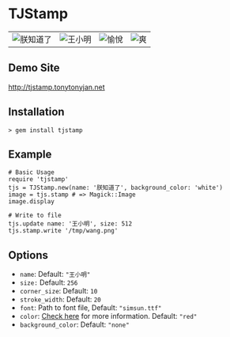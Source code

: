 TJStamp
=======

<table>
  <tr>
    <td><img src="http://i.imgur.com/J8OVxep.png" alt="朕知道了"></td>
    <td><img src="http://i.imgur.com/fh5yFaA.png" alt="王小明"></td>
    <td><img src="http://i.imgur.com/mvqALym.png" alt="愉悅"></td>
    <td><img src="http://i.imgur.com/t0HGJZK.png" alt="爽"></td>
  </tr>
</table>

Demo Site
---------

http://tjstamp.tonytonyjan.net

Installation
------------

    > gem install tjstamp

Example
-------

    # Basic Usage
    require 'tjstamp'
    tjs = TJStamp.new(name: '朕知道了', background_color: 'white')
    image = tjs.stamp # => Magick::Image
    image.display

    # Write to file
    tjs.update name: '王小明', size: 512
    tjs.stamp.write '/tmp/wang.png'

Options
-------

* `name`: Default: `"王小明"`
* `size:` Default: `256`
* `corner_size`: Default: `10`
* `stroke_width`: Default: `20`
* `font`: Path to font file, Default: `"simsun.ttf"`
* `color`: [Check here](http://studio.imagemagick.org/RMagick/doc/imusage.html#color_names) for more information. Default: `"red"`
* `background_color`: Default: `"none"`